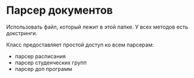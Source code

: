 # Парсер документов
Использовать файл, который лежит в этой папке. У всех методов есть докстринги.

Класс предоставляет простой доступ ко всем парсерам:
- парсер расписания
- парсер студенческих групп
- парсер доп программ
